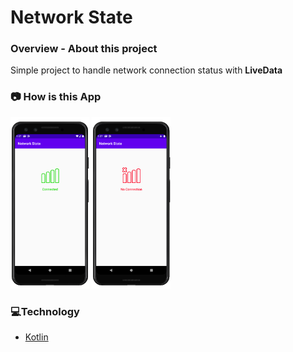 # Network State

### **Overview - About this project**
Simple project to handle network connection status with **LiveData**


### 📷 How is this App
<img src="screenshot_connected.png" width="25%"></img>
<img src="screenshot_no_connection.png" width="25%"></img>


### 💻Technology
- [Kotlin](https://kotlinlang.org/)
